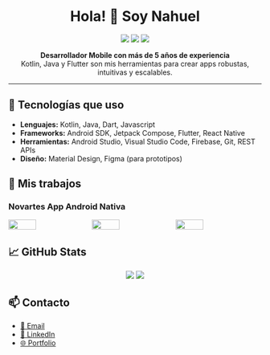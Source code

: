 <h1 align="center">Hola! 👋 Soy Nahuel</h1>

<p align="center">
  <img src="https://img.shields.io/badge/Kotlin-0095D5?style=for-the-badge&logo=kotlin&logoColor=white" />
  <img src="https://img.shields.io/badge/Java-ED8B00?style=for-the-badge&logo=java&logoColor=white" />
  <img src="https://img.shields.io/badge/Flutter-02569B?style=for-the-badge&logo=flutter&logoColor=white" />
</p>

<p align="center">
  <b>Desarrollador Mobile con más de 5 años de experiencia</b><br/>
  Kotlin, Java y Flutter son mis herramientas para crear apps robustas, intuitivas y escalables.
</p>

<hr/>

<h2>🧰 Tecnologías que uso</h2>

<ul>
  <li><b>Lenguajes:</b> Kotlin, Java, Dart, Javascript</li>
  <li><b>Frameworks:</b> Android SDK, Jetpack Compose, Flutter, React Native</li>
  <li><b>Herramientas:</b> Android Studio, Visual Studio Code, Firebase, Git, REST APIs</li>
  <li><b>Diseño:</b> Material Design, Figma (para prototipos)</li>
</ul>

<h2>🔧 Mis trabajos </h2>
<h3>Novartes App Android Nativa</h3>
<div style="display: flex; width: 100%;">
  <img src="https://github.com/user-attachments/assets/2af217fa-a994-4451-8609-16a36e26a3c8" style="width: 33%; object-fit: cover;"/>
  <img src="https://github.com/user-attachments/assets/d40e3e7c-d90e-41cc-a2a9-13d412882af8" style="width: 33%; object-fit: cover;"/>
  <img src="https://github.com/user-attachments/assets/3b5fe1c0-2b2d-4d05-b3a8-6b3ef6528c44" style="width: 33%; object-fit: cover;"/>
</div>

<h2>📈 GitHub Stats</h2>

<p align="center">
  <img src="https://github-readme-stats.vercel.app/api?username=lewandev&show_icons=true&theme=tokyonight" />

  <img src="https://github-readme-streak-stats.herokuapp.com/?user=lewandev&theme=tokyonight" />
</p>

<h2>📫 Contacto</h2>

<ul>
  <li><a href="mailto:nawemarchelli@gmail.com">📧 Email</a></li>
  <li><a href="https://www.linkedin.com/in/nahuelmarchelli88/">🔗 LinkedIn</a></li>
  <li><a href="https://github.com/lewandev">🌐 Portfolio</a></li>
</ul>
